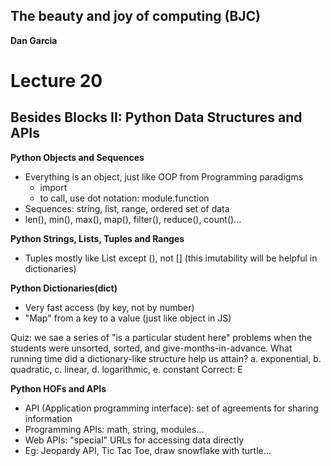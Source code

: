 ## The beauty and joy of computing (BJC)  
**Dan Garcia**

# Lecture 20
## Besides Blocks II: Python Data Structures and APIs

**Python Objects and Sequences**
- Everything is an object, just like OOP from Programming paradigms
  * import <module>
  * to call, use dot notation: module.function
- Sequences: string, list, range, ordered set of data
- len(), min(), max(), map(), filter(), reduce(), count()...

**Python Strings, Lists, Tuples and Ranges**
- Tuples mostly like List except (), not [] 
(this imutability will be helpful in dictionaries)

**Python Dictionaries(dict)**
- Very fast access (by key, not by number)
- "Map" from a key to a value
(just like object in JS)

Quiz: we sae a series of "is a particular student here" problems when the students were unsorted, sorted, and give-months-in-advance. What running time did a dictionary-like structure help us attain?
a. exponential, b. quadratic, c. linear, d. logarithmic, e. constant
Correct: E

**Python HOFs and APIs**
- API (Application programming interface): set of agreements for sharing information
- Programming APIs: math, string, modules...
- Web APIs: "special" URLs for accessing data directly
- Eg: Jeopardy API, Tic Tac Toe, draw snowflake with turtle...

